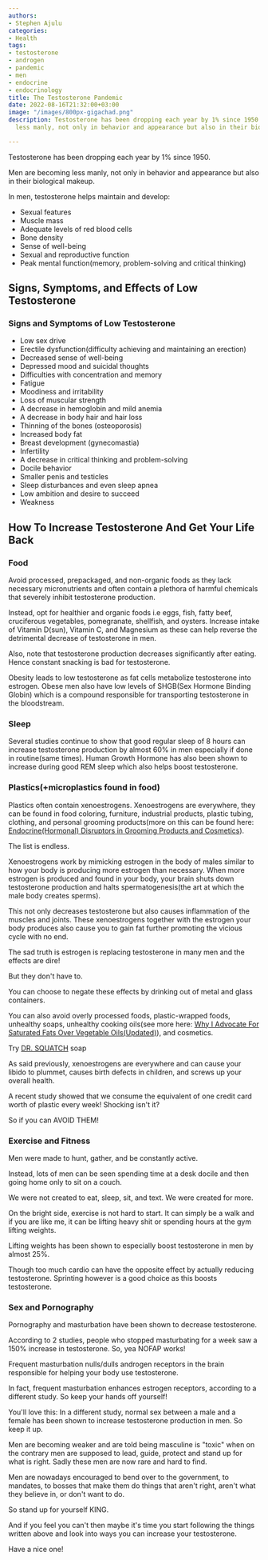 ```yaml
---
authors:
- Stephen Ajulu
categories:
- Health
tags:
- testosterone
- androgen
- pandemic
- men
- endocrine
- endocrinology
title: The Testosterone Pandemic
date: 2022-08-16T21:32:00+03:00
image: "/images/800px-gigachad.png"
description: Testosterone has been dropping each year by 1% since 1950. Men are becoming
  less manly, not only in behavior and appearance but also in their biological makeup.

---
```

Testosterone has been dropping each year by 1% since 1950.

Men are becoming less manly, not only in behavior and appearance but also in their biological makeup.

In men, testosterone helps maintain and develop:

* Sexual features
* Muscle mass
* Adequate levels of red blood cells
* Bone density
* Sense of well-being
* Sexual and reproductive function
* Peak mental function(memory, problem-solving and critical thinking)

## Signs, Symptoms, and Effects of Low Testosterone

### Signs and Symptoms of Low Testosterone

* Low sex drive
* Erectile dysfunction(difficulty achieving and maintaining an erection)
* Decreased sense of well-being
* Depressed mood and suicidal thoughts
* Difficulties with concentration and memory
* Fatigue
* Moodiness and irritability
* Loss of muscular strength
* A decrease in hemoglobin and mild anemia
* A decrease in body hair and hair loss
* Thinning of the bones (osteoporosis)
* Increased body fat
* Breast development (gynecomastia)
* Infertility
* A decrease in critical thinking and problem-solving
* Docile behavior
* Smaller penis and testicles
* Sleep disturbances and even sleep apnea
* Low ambition and desire to succeed
* Weakness

## How To Increase Testosterone And Get Your Life Back

### Food

Avoid processed, prepackaged, and non-organic foods as they lack necessary micronutrients and often contain a plethora of harmful chemicals that severely inhibit testosterone production.

Instead, opt for healthier and organic foods i.e eggs, fish, fatty beef, cruciferous vegetables, pomegranate, shellfish, and oysters. Increase intake of Vitamin D(sun), Vitamin C, and Magnesium as these can help reverse the detrimental decrease of testosterone in men.

Also, note that testosterone production decreases significantly after eating. Hence constant snacking is bad for testosterone.

Obesity leads to low testosterone as fat cells metabolize testosterone into estrogen. Obese men also have low levels of SHGB(Sex Hormone Binding Globin) which is a compound responsible for transporting testosterone in the bloodstream.

### Sleep

Several studies continue to show that good regular sleep of 8 hours can increase testosterone production by almost 60% in men especially if done in routine(same times). Human Growth Hormone has also been shown to increase during good REM sleep which also helps boost testosterone. 

### Plastics(+microplastics found in food)

Plastics often contain xenoestrogens. Xenoestrogens are everywhere, they can be found in food coloring, furniture, industrial products, plastic tubing, clothing, and personal grooming products(more on this can be found here: [Endocrine(Hormonal) Disruptors in Grooming Products and Cosmetics](https://stephenajulu.com/blog/endocrine-hormonal-disruptors-in-grooming-products-and-cosmetics/)).

The list is endless. 

Xenoestrogens work by mimicking estrogen in the body of males similar to how your body is producing more estrogen than necessary. When more estrogen is produced and found in your body, your brain shuts down testosterone production and halts spermatogenesis(the art at which the male body creates sperms).

This not only decreases testosterone but also causes inflammation of the muscles and joints. These xenoestrogens together with the estrogen your body produces also cause you to gain fat further promoting the vicious cycle with no end.

The sad truth is estrogen is replacing testosterone in many men and the effects are dire!

But they don't have to.

You can choose to negate these effects by drinking out of metal and glass containers.

You can also avoid overly processed foods, plastic-wrapped foods, unhealthy soaps, unhealthy cooking oils(see more here: [Why I Advocate For Saturated Fats Over Vegetable Oils(Updated)](https://stephenajulu.com/blog/why-i-advocate-for-saturated-fats-over-vegetable-oils/)), and cosmetics.

Try [DR. SQUATCH](https://drsquatch.com/) soap

As said previously, xenoestrogens are everywhere and can cause your libido to plummet, causes birth defects in children, and screws up your overall health.

A recent study showed that we consume the equivalent of one credit card worth of plastic every week! Shocking isn't it?

So if you can AVOID THEM!

### Exercise and Fitness

Men were made to hunt, gather, and be constantly active. 

Instead, lots of men can be seen spending time at a desk docile and then going home only to sit on a couch.

We were not created to eat, sleep, sit, and text. We were created for more.

On the bright side, exercise is not hard to start. It can simply be a walk and if you are like me, it can be lifting heavy shit or spending hours at the gym lifting weights.

Lifting weights has been shown to especially boost testosterone in men by almost 25%. 

Though too much cardio can have the opposite effect by actually reducing testosterone. Sprinting however is a good choice as this boosts testosterone.

### Sex and Pornography

Pornography and masturbation have been shown to decrease testosterone.

According to 2 studies, people who stopped masturbating for a week saw a 150% increase in testosterone. So, yea NOFAP works!

Frequent masturbation nulls/dulls androgen receptors in the brain responsible for helping your body use testosterone.

In fact, frequent masturbation enhances estrogen receptors, according to a different study. So keep your hands off yourself!

You'll love this: In a different study, normal sex between a male and a female has been shown to increase testosterone production in men. So keep it up.

Men are becoming weaker and are told being masculine is "toxic" when on the contrary men are supposed to lead, guide, protect and stand up for what is right. Sadly these men are now rare and hard to find. 

Men are nowadays encouraged to bend over to the government, to mandates, to bosses that make them do things that aren't right, aren't what they believe in, or don't want to do.

So stand up for yourself KING.

And if you feel you can't then maybe it's time you start following the things written above and look into ways you can increase your testosterone.

Have a nice one!
